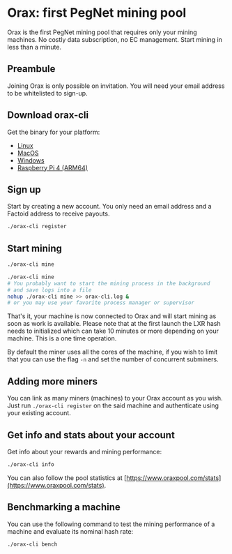 # Orax: first PegNet mining pool

Orax is the first PegNet mining pool that requires only your mining machines. No costly data subscription, no EC management. Start mining in less than a minute.

## Preambule

Joining Orax is only possible on invitation. You will need your email address to be whitelisted to sign-up.

## Download orax-cli

Get the binary for your platform:

- [Linux](https://oraxpool.s3.ca-central-1.amazonaws.com/orax-cli/orax-cli)
- [MacOS](https://oraxpool.s3.ca-central-1.amazonaws.com/orax-cli/orax-cli.app)
- [Windows](https://oraxpool.s3.ca-central-1.amazonaws.com/orax-cli/orax-cli.exe)
- [Raspberry Pi 4 (ARM64)](https://oraxpool.s3.ca-central-1.amazonaws.com/orax-cli/orax-cli.arm64)

## Sign up

Start by creating a new account. You only need an email address and a Factoid address to receive payouts.

```bash
./orax-cli register
```

## Start mining

```bash
./orax-cli mine
```

```bash
./orax-cli mine
# You probably want to start the mining process in the background
# and save logs into a file
nohup ./orax-cli mine >> orax-cli.log &
# or you may use your favorite process manager or supervisor
```

That's it, your machine is now connected to Orax and will start mining as soon as work is available. Please note that at the first launch the LXR hash needs to initialized which can take 10 minutes or more depending on your machine. This is a one time operation.

By default the miner uses all the cores of the machine, if you wish to limit that you can use the flag `-n` and set the number of concurrent subminers.

## Adding more miners

You can link as many miners (machines) to your Orax account as you wish. Just run `./orax-cli register` on the said machine and authenticate using your existing account.

## Get info and stats about your account

Get info about your rewards and mining performance:

```bash
./orax-cli info
```

You can also follow the pool statistics at [https://www.oraxpool.com/stats](https://www.oraxpool.com/stats).

## Benchmarking a machine

You can use the following command to test the mining performance of a machine and evaluate its nominal hash rate:

```bash
./orax-cli bench
```
